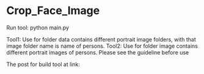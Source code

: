# Crop_Face_Image
Run tool:
python main.py 

Tool1: Use for folder data contains different portrait 
image folders, with that image folder name is name
of persons. 
Tool2: Use for folder image contains different portrait 
images of persons.
Please see the guideline before use

The post for build tool  at link: 
